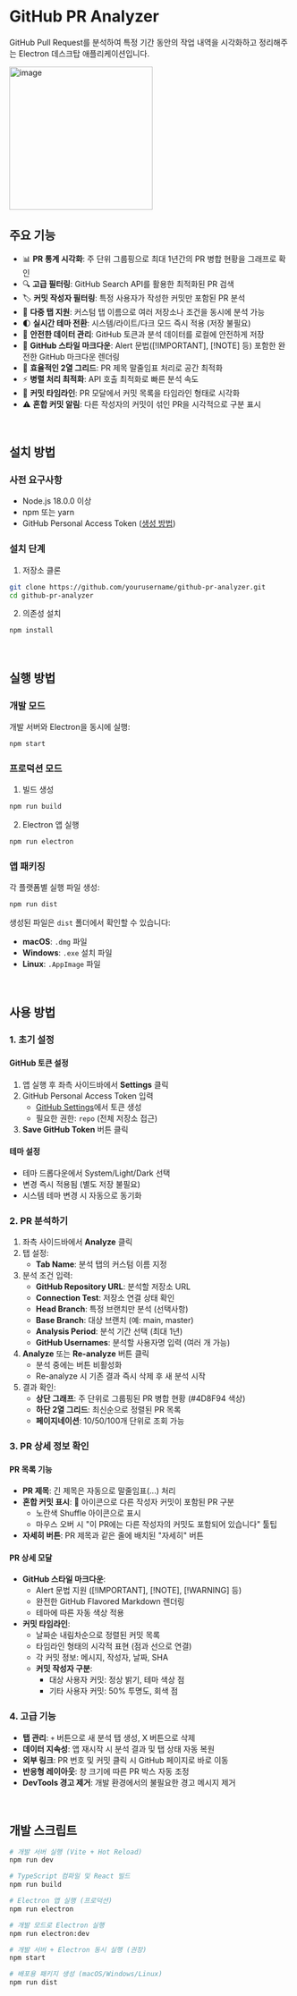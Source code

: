 # GitHub PR Analyzer

GitHub Pull Request를 분석하여 특정 기간 동안의 작업 내역을 시각화하고 정리해주는 Electron 데스크탑 애플리케이션입니다.

<img width="256" height="256" alt="image" src="https://github.com/user-attachments/assets/936f91a9-0bef-47fc-955e-8efb7e7a03ac" />

<br>

## 주요 기능

- 📊 **PR 통계 시각화**: 주 단위 그룹핑으로 최대 1년간의 PR 병합 현황을 그래프로 확인
- 🔍 **고급 필터링**: GitHub Search API를 활용한 최적화된 PR 검색
- 🏷️ **커밋 작성자 필터링**: 특정 사용자가 작성한 커밋만 포함된 PR 분석
- 📑 **다중 탭 지원**: 커스텀 탭 이름으로 여러 저장소나 조건을 동시에 분석 가능
- 🌓 **실시간 테마 전환**: 시스템/라이트/다크 모드 즉시 적용 (저장 불필요)
- 🔐 **안전한 데이터 관리**: GitHub 토큰과 분석 데이터를 로컬에 안전하게 저장
- 📝 **GitHub 스타일 마크다운**: Alert 문법([!IMPORTANT], [!NOTE] 등) 포함한 완전한 GitHub 마크다운 렌더링
- 📄 **효율적인 2열 그리드**: PR 제목 말줄임표 처리로 공간 최적화
- ⚡ **병렬 처리 최적화**: API 호출 최적화로 빠른 분석 속도
- 🔗 **커밋 타임라인**: PR 모달에서 커밋 목록을 타임라인 형태로 시각화
- ⚠️ **혼합 커밋 알림**: 다른 작성자의 커밋이 섞인 PR을 시각적으로 구분 표시

<br>

## 설치 방법

### 사전 요구사항

- Node.js 18.0.0 이상
- npm 또는 yarn
- GitHub Personal Access Token ([생성 방법](https://github.com/settings/tokens))

### 설치 단계

1. 저장소 클론
```bash
git clone https://github.com/yourusername/github-pr-analyzer.git
cd github-pr-analyzer
```

2. 의존성 설치
```bash
npm install
```

<br>

## 실행 방법

### 개발 모드

개발 서버와 Electron을 동시에 실행:
```bash
npm start
```

### 프로덕션 모드

1. 빌드 생성
```bash
npm run build
```

2. Electron 앱 실행
```bash
npm run electron
```

### 앱 패키징

각 플랫폼별 실행 파일 생성:
```bash
npm run dist
```

생성된 파일은 `dist` 폴더에서 확인할 수 있습니다:
- **macOS**: `.dmg` 파일
- **Windows**: `.exe` 설치 파일
- **Linux**: `.AppImage` 파일

<br>

## 사용 방법

### 1. 초기 설정

#### GitHub 토큰 설정
1. 앱 실행 후 좌측 사이드바에서 **Settings** 클릭
2. GitHub Personal Access Token 입력
   - [GitHub Settings](https://github.com/settings/tokens)에서 토큰 생성
   - 필요한 권한: `repo` (전체 저장소 접근)
3. **Save GitHub Token** 버튼 클릭

#### 테마 설정
- 테마 드롭다운에서 System/Light/Dark 선택
- 변경 즉시 적용됨 (별도 저장 불필요)
- 시스템 테마 변경 시 자동으로 동기화

### 2. PR 분석하기

1. 좌측 사이드바에서 **Analyze** 클릭
2. 탭 설정:
   - **Tab Name**: 분석 탭의 커스텀 이름 지정
3. 분석 조건 입력:
   - **GitHub Repository URL**: 분석할 저장소 URL
   - **Connection Test**: 저장소 연결 상태 확인
   - **Head Branch**: 특정 브랜치만 분석 (선택사항)
   - **Base Branch**: 대상 브랜치 (예: main, master)
   - **Analysis Period**: 분석 기간 선택 (최대 1년)
   - **GitHub Usernames**: 분석할 사용자명 입력 (여러 개 가능)
4. **Analyze** 또는 **Re-analyze** 버튼 클릭
   - 분석 중에는 버튼 비활성화
   - Re-analyze 시 기존 결과 즉시 삭제 후 새 분석 시작
5. 결과 확인:
   - **상단 그래프**: 주 단위로 그룹핑된 PR 병합 현황 (#4D8F94 색상)
   - **하단 2열 그리드**: 최신순으로 정렬된 PR 목록
   - **페이지네이션**: 10/50/100개 단위로 조회 가능

### 3. PR 상세 정보 확인

#### PR 목록 기능
- **PR 제목**: 긴 제목은 자동으로 말줄임표(...) 처리
- **혼합 커밋 표시**: 🔀 아이콘으로 다른 작성자 커밋이 포함된 PR 구분
  - 노란색 Shuffle 아이콘으로 표시
  - 마우스 오버 시 "이 PR에는 다른 작성자의 커밋도 포함되어 있습니다" 툴팁
- **자세히 버튼**: PR 제목과 같은 줄에 배치된 "자세히" 버튼

#### PR 상세 모달
- **GitHub 스타일 마크다운**: 
  - Alert 문법 지원 ([!IMPORTANT], [!NOTE], [!WARNING] 등)
  - 완전한 GitHub Flavored Markdown 렌더링
  - 테마에 따른 자동 색상 적용
- **커밋 타임라인**: 
  - 날짜순 내림차순으로 정렬된 커밋 목록
  - 타임라인 형태의 시각적 표현 (점과 선으로 연결)
  - 각 커밋 정보: 메시지, 작성자, 날짜, SHA
  - **커밋 작성자 구분**: 
    - 대상 사용자 커밋: 정상 밝기, 테마 색상 점
    - 기타 사용자 커밋: 50% 투명도, 회색 점

### 4. 고급 기능

- **탭 관리**: `+` 버튼으로 새 분석 탭 생성, X 버튼으로 삭제
- **데이터 지속성**: 앱 재시작 시 분석 결과 및 탭 상태 자동 복원
- **외부 링크**: PR 번호 및 커밋 클릭 시 GitHub 페이지로 바로 이동
- **반응형 레이아웃**: 창 크기에 따른 PR 박스 자동 조정
- **DevTools 경고 제거**: 개발 환경에서의 불필요한 경고 메시지 제거

<br>

## 개발 스크립트

```bash
# 개발 서버 실행 (Vite + Hot Reload)
npm run dev

# TypeScript 컴파일 및 React 빌드
npm run build

# Electron 앱 실행 (프로덕션)
npm run electron

# 개발 모드로 Electron 실행
npm run electron:dev

# 개발 서버 + Electron 동시 실행 (권장)
npm start

# 배포용 패키지 생성 (macOS/Windows/Linux)
npm run dist
```